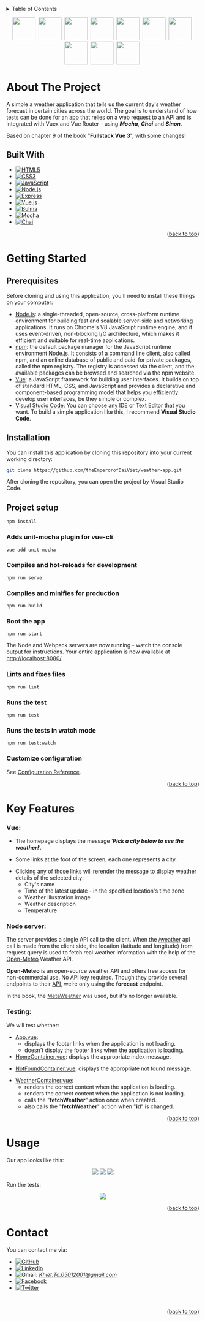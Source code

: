 <a name="readme-top"></a>
<!-- TABLE OF CONTENTS -->
<details>
  <summary>Table of Contents</summary>
  <ol>
    <li>
      <a href="#about-the-project">About The Project</a>
      <ul>
        <li><a href="#built-with">Built With</a></li>
      </ul>
    </li>
    <li>
      <a href="#getting-started">Getting Started</a>
      <ul>
        <li><a href="#prerequisites">Prerequisites</a></li>
        <li><a href="#installation">Installation</a></li>
        <li><a href="#project-setup">Project Setup</a></li>
      </ul>
    </li>
    <li><a href="#key-features">Key Features</a></li>
    <li><a href="#usage">Usage</a></li>
    <li><a href="#contact">Contact</a></li>
  </ol>
</details>

<p align="center">
    <img src="./src/assets/c.png" width="60">&nbsp;
    <img src="./src/assets/lc.png" width="60">&nbsp;
    <img src="./src/assets/hc.png" width="60">&nbsp;
    <img src="./src/assets/s.png" width="60">&nbsp;
    <img src="./src/assets/lr.png" width="60">&nbsp;
    <img src="./src/assets/hr.png" width="60">&nbsp;
    <img src="./src/assets/sl.png" width="60">&nbsp;
    <img src="./src/assets/sn.png" width="60">&nbsp;
    <img src="./src/assets/h.png" width="60">&nbsp;
    <img src="./src/assets/t.png" width="60">&nbsp;
</p>

# About The Project
A simple a weather application that tells us the current day's weather forecast in certain cities across the world. The goal is to understand of how tests can be done for an app that relies on a web request to an API and is integrated with Vuex and Vue Router - using ***Mocha***, ***Chai*** and ***Sinon***.

Based on chapter 9 of the book "**Fullstack Vue 3**", with some changes!

## Built With
* [![HTML5][HTML5-shield]][HTML5-url]
* [![CSS3][CSS3-shield]][CSS3-url]
* [![JavaScript][JavaScript-shield]][JavaScript-url]
* [![Node.js][Node.js-shield]][Node.js-url]
* [![Express][Express-shield]][Express-url]
* [![Vue.js][Vue.js-shield]][Vue.js-url]
* [![Bulma][Bulma-shield]][Bulma-url]
* [![Mocha][Mocha-shield]][Mocha-url]
* [![Chai][Chai-shield]][Chai-url]

<p align="right">(<a href="#readme-top">back to top</a>)</p>

# Getting Started

## Prerequisites
Before cloning and using this application, you'll need to install these things on your computer:
* [Node.js](https://nodejs.org/en/download/): a single-threaded, open-source, cross-platform runtime environment for building fast and scalable server-side and networking applications. It runs on Chrome's V8 JavaScript runtime engine, and it uses event-driven, non-blocking I/O architecture, which makes it efficient and suitable for real-time applications.
* [npm](https://docs.npmjs.com/about-npm): the default package manager for the JavaScript runtime environment Node.js. It consists of a command line client, also called npm, and an online database of public and paid-for private packages, called the npm registry. The registry is accessed via the client, and the available packages can be browsed and searched via the npm website.
* [Vue](https://vuejs.org/): a JavaScript framework for building user interfaces. It builds on top of standard HTML, CSS, and JavaScript and provides a declarative and component-based programming model that helps you efficiently develop user interfaces, be they simple or complex.
* [Visual Studio Code](https://code.visualstudio.com/download): You can choose any IDE or Text Editor that you want. To build a simple application like this, I recommend <b>Visual Studio Code</b>.

## Installation
You can install this application by cloning this repository into your current working directory:
```sh
git clone https://github.com/theEmperorofDaiViet/weather-app.git
```
After cloning the repository, you can open the project by Visual Studio Code.

## Project setup
```
npm install
```

### Adds unit-mocha plugin for vue-cli
```
vue add unit-mocha
```

### Compiles and hot-reloads for development
```
npm run serve
```

### Compiles and minifies for production
```
npm run build
```

### Boot the app
```
npm run start
```
The Node and Webpack servers are now running - watch the console output for instructions. Your entire application is now available at [http://localhost:8080/](http://localhost:8080/)

### Lints and fixes files
```
npm run lint
```

### Runs the test
```
npm run test
```

### Runs the tests in watch mode
```
npm run test:watch
```

### Customize configuration
See [Configuration Reference](https://cli.vuejs.org/config/).

<p align="right">(<a href="#readme-top">back to top</a>)</p>

# Key Features

### Vue:
  - The homepage displays the message ‘***Pick a city below to see the weather!***’.
  + Some links at the foot of the screen, each one represents a city.
  - Clicking any of those links will rerender the message to display weather details of the selected city:
    - City's name
    - Time of the latest update - in the specified location's time zone
    - Weather illustration image
    - Weather description
    - Temperature

### Node server: 
The server provides a single API call to the client. When the [/weather](/) api call is made from the client side, the location (latitude and longitude) from request query is used to fetch real weather information with the help of the [Open-Meteo](https://open-meteo.com/) Weather API.

**Open-Meteo** is an open-source weather API and offers free access for non-commercial use. No API key required. Though they provide several endpoints to their [API](https://open-meteo.com/en/docs), we’re only using the
**forecast** endpoint.

In the book, the [MetaWeather](https://www.metaweather.com/) was used, but it's no longer available.

### Testing:
We will test whether:
- [App.vue](./tests/unit/weather/App.spec.js):
  - displays the footer links when the application is not loading.
  - doesn't display the footer links when the application is loading.
- [HomeContainer.vue](./tests/unit/weather/components/HomeContainer.spec.js): displays the appropriate index message.
+ [NotFoundContainer.vue](./tests/unit/weather/components/NotFoundContainer.spec.js): displays the appropriate not found message.
- [WeatherContainer.vue](./tests/unit/weather/components/WeatherContainer.spec.js):
  - renders the correct content when the application is loading.
  - renders the correct content when the application is not loading.
  - calls the "**fetchWeather**" action once when created.
  - also calls the "**fetchWeather**" action when "**id**" is changed.

<p align="right">(<a href="#readme-top">back to top</a>)</p>

# Usage
Our app looks like this:

<p align="center">
    <img src="public/images/examples/example-1.png">
    <img src="public/images/examples/example-2.png">
    <img src="public/images/examples/example-3.png">
</p>

Run the tests:

<p align="center">
    <img src="public/images/examples/example-4.png">
</p>

<p align="right">(<a href="#readme-top">back to top</a>)</p>

# Contact
You can contact me via:
* [![GitHub][GitHub-shield]][GitHub-url]
* [![LinkedIn][LinkedIn-shield]][LinkedIn-url]
* ![Gmail][Gmail-shield]:&nbsp;<i>Khiet.To.05012001@gmail.com</i>
* [![Facebook][Facebook-shield]][Facebook-url]
* [![Twitter][Twitter-shield]][Twitter-url]

<br/>
<p align="right">(<a href="#readme-top">back to top</a>)</p>

<!-- MARKDOWN LINKS & IMAGES -->
<!-- Tech stack -->
[HTML5-shield]: https://img.shields.io/badge/html5-%23E34F26.svg?style=for-the-badge&logo=html5&logoColor=white
[HTML5-url]: https://www.w3.org/html/
[CSS3-shield]: https://img.shields.io/badge/css3-%231572B6.svg?style=for-the-badge&logo=css3&logoColor=white
[CSS3-url]: https://www.w3.org/Style/CSS/
[JavaScript-shield]: https://img.shields.io/badge/JavaScript-323330?style=for-the-badge&logo=javascript&logoColor=F7DF1E
[JavaScript-url]: https://www.ecma-international.org/
[Node.js-shield]: https://img.shields.io/badge/node.js-6DA55F?style=for-the-badge&logo=node.js&logoColor=white
[Node.js-url]: https://nodejs.org
[Express-shield]: https://img.shields.io/badge/express.js-%23404d59.svg?style=for-the-badge&logo=express&logoColor=%2361DAFB
[Express-url]: https://expressjs.com/
[Vue.js-shield]: https://img.shields.io/badge/vuejs-%2335495e.svg?style=for-the-badge&logo=vuedotjs&logoColor=%234FC08D
[Vue.js-url]: https://vuejs.org/
[Bulma-shield]: https://img.shields.io/badge/Bulma-00D1B2?style=for-the-badge&logo=Bulma&logoColor=white
[Bulma-url]: https://bulma.io/
[Mocha-shield]: https://img.shields.io/badge/Mocha-8D6748?style=for-the-badge&logo=Mocha&logoColor=white
[Mocha-url]: https://mochajs.org/
[Chai-shield]: https://img.shields.io/badge/chai-A30701?style=for-the-badge&logo=chai&logoColor=white
[Chai-url]: https://www.chaijs.com/

<!-- Contact -->
[GitHub-shield]: https://img.shields.io/badge/github-%23121011.svg?style=for-the-badge&logo=github&logoColor=white
[GitHub-url]: https://github.com/theEmperorofDaiViet
[LinkedIn-shield]: https://img.shields.io/badge/linkedin-%230077B5.svg?style=for-the-badge&logo=linkedin&logoColor=white
[LinkedIn-url]: https://www.linkedin.com/in/khiet-to/
[Gmail-shield]: https://img.shields.io/badge/Gmail-D14836?style=for-the-badge&logo=gmail&logoColor=white
[Facebook-shield]: https://img.shields.io/badge/Facebook-%231877F2.svg?style=for-the-badge&logo=Facebook&logoColor=white
[Facebook-url]: https://www.facebook.com/Khiet.To.Official/
[Twitter-shield]: https://img.shields.io/badge/Twitter-%231DA1F2.svg?style=for-the-badge&logo=Twitter&logoColor=white
[Twitter-url]: https://twitter.com/KhietTo